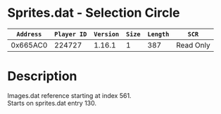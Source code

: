 # Sprites.dat - Selection Circle

| `Address` | `Player ID` | `Version` | `Size` | `Length` | `SCR` |
| ---------- | ----------- | --------- | ------ | -------- | ---- |
| 0x665AC0 | 224727 | 1.16.1 | 1 | 387 | Read Only |

# Description

Images.dat reference starting at index 561.<br>Starts on sprites.dat entry 130.
